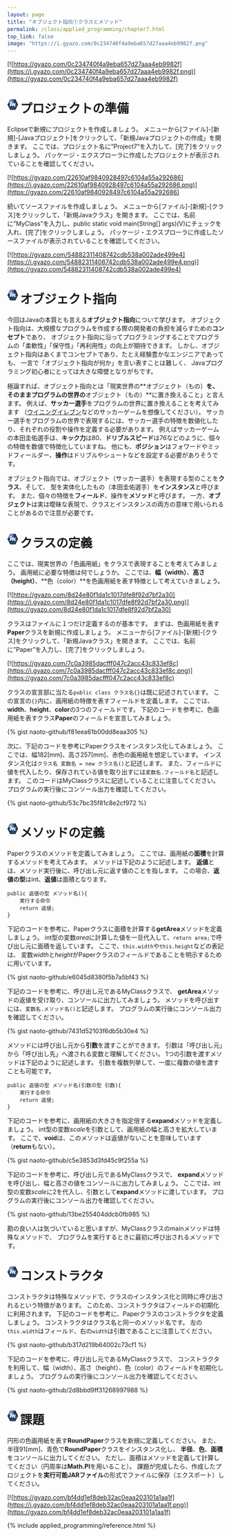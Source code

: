 ```yaml
---
layout: page
title: "オブジェクト指向①クラスとメソッド"
permalink: /class/applied_programming/chapter7.html
top_link: false
image: "https://i.gyazo.com/0c234740f4a9eba657d27aaa4eb9982f.png"
---
```


[![https://gyazo.com/0c234740f4a9eba657d27aaa4eb9982f](https://i.gyazo.com/0c234740f4a9eba657d27aaa4eb9982f.png)](https://gyazo.com/0c234740f4a9eba657d27aaa4eb9982f)

# <img style="margin-right:5px;margin-bottom:7px" src="/favicon/favicon-25x25.png">プロジェクトの準備

Eclipseで新規にプロジェクトを作成しましょう。
メニューから[ファイル]-[新規]-[Javaプロジェクト]をクリックして、「新規Javaプロジェクトの作成」を開きます。
ここでは、プロジェクト名に”Project7”を入力して、[完了]をクリックしましょう。
パッケージ・エクスプローラに作成したプロジェクトが表示されていることを確認してください。

[![https://gyazo.com/22610af9840928497c6104a55a292686](https://i.gyazo.com/22610af9840928497c6104a55a292686.png)](https://gyazo.com/22610af9840928497c6104a55a292686)

続いてソースファイルを作成しましょう。
メニューから[ファイル]-[新規]-[クラス]をクリックして、「新規Javaクラス」を開きます。
ここでは、名前に”MyClass”を入力し、public static void main(String[] args)(V)にチェックを入れ、[完了]をクリックしましょう。
パッケージ・エクスプローラに作成したソースファイルが表示されていることを確認してください。

[![https://gyazo.com/54882311408742cdb538a002ade499e4](https://i.gyazo.com/54882311408742cdb538a002ade499e4.png)](https://gyazo.com/54882311408742cdb538a002ade499e4)

# <img style="margin-right:5px;margin-bottom:7px" src="/favicon/favicon-25x25.png">オブジェクト指向

今回はJavaの本質とも言える**オブジェクト指向**について学びます。
オブジェクト指向は、大規模なプログラムを作成する際の開発者の負担を減らすための**コンセプト**であり、
オブジェクト指向に沿ってプログラミングすることでプログラムの「柔軟性」「保守性」「再利用性」の向上が期待できます。
しかし、オブジェクト指向はあくまでコンセプトであり、たとえ経験豊かなエンジニアであっても、
一言で「オブジェクト指向が何か」を言い表すことは難しく、
Javaプログラミング初心者にとっては大きな障壁となりがちです。

極論すれば、オブジェクト指向とは「現実世界の**オブジェクト（もの）**を、
そのままプログラムの世界の**オブジェクト（もの）**に置き換えること」と言えます。
例えば、**サッカー選手**をプログラムの世界に置き換えることを考えてみます
（[ウイニングイレブン](http://www.konami.jp/we/)などのサッカーゲームを想像してください）。
サッカー選手をプログラムの世界で表現するには、サッカー選手の特徴を数値化したり、それぞれの役割や操作を定義する必要があります。
例えばサッカーゲームの本田圭佑選手は、**キック力**は80、**ドリブルスピード**は76などのように、個々の特徴を数値で特徴化していますね。
他にも、**ポジション**はフォワードやミッドフィールダー、**操作**はドリブルやシュートなどを設定する必要がありそうです。

オブジェクト指向では、オブジェクト（サッカー選手）を表現する型のことを**クラス**、そして、
型を実体化したもの（本田圭佑選手）を**インスタンス**と呼びます。
また、個々の特徴を**フィールド**、操作を**メソッド**と呼びます。
一方、**オブジェクト**は実は曖昧な表現で、クラスとインスタンスの両方の意味で用いられることがあるので注意が必要です。

# <img style="margin-right:5px;margin-bottom:7px" src="/favicon/favicon-25x25.png">クラスの定義

ここでは、現実世界の「色画用紙」をクラスで表現することを考えてみましょう。
画用紙に必要な特徴は何でしょうか。
ここでは、**幅（width）**、**高さ（height）**、**色（color）**を色画用紙を表す特徴として考えていきましょう。

[![https://gyazo.com/8d24e80f1da1c1017dfe8f92d7bf2a30](https://i.gyazo.com/8d24e80f1da1c1017dfe8f92d7bf2a30.png)](https://gyazo.com/8d24e80f1da1c1017dfe8f92d7bf2a30)

クラスはファイルに１つだけ定義するのが基本です。
まずは、色画用紙を表す**Paper**クラスを新規に作成しましょう。
メニューから[ファイル]-[新規]-[クラス]をクリックして、「新規Javaクラス」を開きます。
ここでは、名前に”Paper”を入力し、[完了]をクリックしましょう。

[![https://gyazo.com/7c0a3985dacfff047c2acc43c833ef8c](https://i.gyazo.com/7c0a3985dacfff047c2acc43c833ef8c.png)](https://gyazo.com/7c0a3985dacfff047c2acc43c833ef8c)

クラスの宣言部に当たる`public class クラス名{}`は既に記述されています。
この宣言の`{}`内に、画用紙の特徴を表すフィールドを定義します。
ここでは、**width**、**height**、**color**の3つのフィールドです。
下記のコードを参考に、色画用紙を表すクラス**Paper**のフィールドを宣言してみましょう。

{% gist naoto-github/f81eea61b00dd8eaa305 %}

次に、下記のコードを参考にPaperクラスをインスタンス化してみましょう。
ここでは、幅182[mm]、高さ257[mm]、赤色の画用紙を想定しています。
インスタンス化は`クラス名 変数名 = new クラス名()`と記述します。
また、フィールドに値を代入したり、保存されている値を取り出すには`変数名.フィールド名`と記述します。
このコードはMyClassクラスに記述していることに注意してください。
プログラムの実行後にコンソール出力を確認してください。

{% gist naoto-github/53c7bc35f81c8e2cf972 %}

# <img style="margin-right:5px;margin-bottom:7px" src="/favicon/favicon-25x25.png">メソッドの定義

Paperクラスのメソッドを定義してみましょう。
ここでは、画用紙の**面積**を計算するメソッドを考えてみます。
メソッドは下記のように記述します。
**返値**とは、メソッド実行後に、呼び出し元に返す値のことを指します。
この場合、**返値の型**はint、**返値**は面積となります。

    public 返値の型 メソッド名(){
        実行する命令
        return 返値;
    }

下記のコードを参考に、Paperクラスに面積を計算する**getArea**メソッドを定義しましょう。
int型の変数*area*に計算した値を一旦代入して、`return area;`で呼び出し元に面積を返しています。
ここで、`this.width`や`this.height`などの表記は、
変数*width*と*height*がPaperクラスのフィールドであることを明示するために用いています。

{% gist naoto-github/e6045d8380f5b7a5bf43 %}

下記のコードを参考に、呼び出し元であるMyClassクラスで、
**getArea**メソッドの返値を受け取り、コンソールに出力してみましょう。
メソッドを呼び出すには、`変数名.メソッド名()`と記述します。
プログラムの実行後にコンソール出力を確認してください。

{% gist naoto-github/7431d52103f6db5b30e4 %}

メソッドには呼び出し元から**引数**を渡すことができます。
引数は「呼び出し元」から「呼び出し先」へ渡される変数と理解してください。
1つの引数を渡すメソッドは下記のように記述します。
引数を複数列挙して、一度に複数の値を渡すことも可能です。

    public 返値の型 メソッド名(引数の型 引数){
        実行する命令
        return 返値;
    }

下記のコードを参考に、画用紙の大きさを指定倍する**expand**メソッドを定義しましょう。
int型の変数*scale*を引数として、画用紙の幅と高さを拡大しています。
ここで、**void**は、このメソッドは返値がないことを意味しています（**return**もない）。

{% gist naoto-github/c5e3853d3fd45c9f255a %}

下記のコードを参考に、呼び出し元であるMyClassクラスで、
**expand**メソッドを呼び出し、幅と高さの値をコンソールに出力してみましょう。
ここでは、int型の変数*scale*に2を代入し、引数として**expand**メソッドに渡しています。
プログラムの実行後にコンソール出力を確認してください。

{% gist naoto-github/13be255404ddcb0fb985 %}

勘の良い人は気づいていると思いますが、MyClassクラスのmainメソッドは特殊なメソッドで、
プログラムを実行するときに最初に呼び出されるメソッドです。

# <img style="margin-right:5px;margin-bottom:7px" src="/favicon/favicon-25x25.png">コンストラクタ

コンストラクタは特殊なメソッドで、クラスのインスタンス化と同時に呼び出されるという特徴があります。
このため、コンストラクタはフィールドの初期化に利用されます。
下記のコードを参考に、Paperクラスのコンストラクタを定義しましょう。
コンストラクタはクラス名と同一のメソッド名です。
左の`this.width`はフィールド、右の`width`は引数であることに注意してください。

{% gist naoto-github/b317d219b64002c73cf1 %}

下記のコードを参考に、呼び出し元であるMyClassクラスで、
コンストラクタを利用して、幅（width）、高さ（height）、色（color）のフィールドを初期化しましょう。
プログラムの実行後にコンソール出力を確認してください。

{% gist naoto-github/2d8bbd9ff31268997988 %}

# <img style="margin-right:5px;margin-bottom:7px" src="/favicon/favicon-25x25.png">課題

円形の色画用紙を表す**RoundPaper**クラスを新規に定義してください。
また、半径91[mm]、青色で**RoundPaper**クラスをインスタンス化し、
**半径**、**色**、**面積**をコンソールに出力してください。
ただし、面積はメソッドを定義して計算してください（円周率は**Math.PI**を用いること）。
課題が完成したら、作成したプロジェクトを**実行可能JARファイル**の形式でファイルに保存（エクスポート）してください。

[![https://gyazo.com/bf4dd1ef8deb32ac0eaa203101a1aa1f](https://i.gyazo.com/bf4dd1ef8deb32ac0eaa203101a1aa1f.png)](https://gyazo.com/bf4dd1ef8deb32ac0eaa203101a1aa1f)

{% include applied_programming/reference.html %}